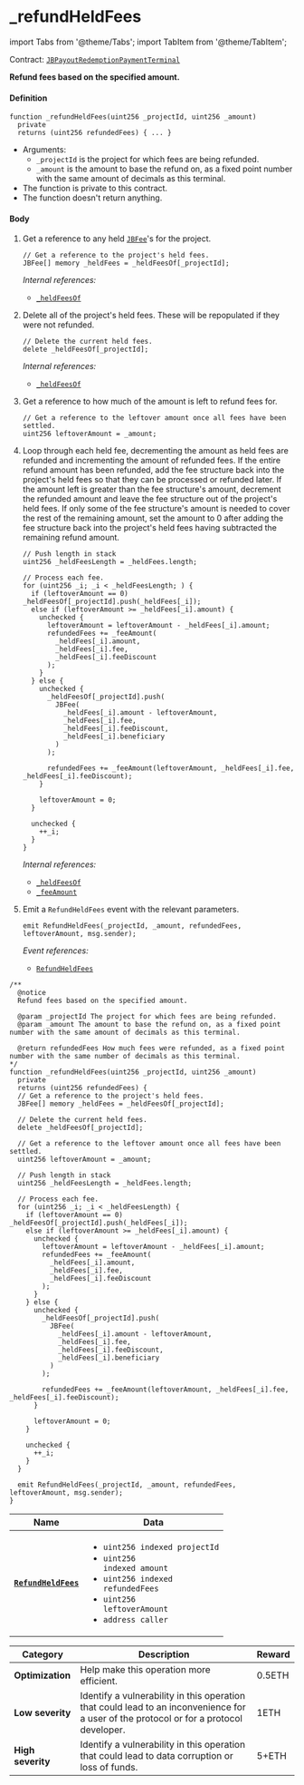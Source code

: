 # _refundHeldFees

import Tabs from '@theme/Tabs';
import TabItem from '@theme/TabItem';

Contract: [`JBPayoutRedemptionPaymentTerminal`](/dev/api/contracts/or-payment-terminals/or-abstract/jbpayoutredemptionpaymentterminal/README.md)​‌

<Tabs>
<TabItem value="Step by step" label="Step by step">

**Refund fees based on the specified amount.**

#### Definition

```
function _refundHeldFees(uint256 _projectId, uint256 _amount)
  private
  returns (uint256 refundedFees) { ... }
```

* Arguments:
  * `_projectId` is the project for which fees are being refunded.
  * `_amount` is the amount to base the refund on, as a fixed point number with the same amount of decimals as this terminal.
* The function is private to this contract.
* The function doesn't return anything.

#### Body

1.  Get a reference to any held [`JBFee`](/dev/api/data-structures/jbfee.md)'s for the project.

    ```
    // Get a reference to the project's held fees.
    JBFee[] memory _heldFees = _heldFeesOf[_projectId];
    ```

    _Internal references:_

    * [`_heldFeesOf`](/dev/api/contracts/or-payment-terminals/or-abstract/jbpayoutredemptionpaymentterminal/properties/-_heldfeesof.md)
2.  Delete all of the project's held fees. These will be repopulated if they were not refunded.

    ```
    // Delete the current held fees.
    delete _heldFeesOf[_projectId];
    ```

    _Internal references:_

    * [`_heldFeesOf`](/dev/api/contracts/or-payment-terminals/or-abstract/jbpayoutredemptionpaymentterminal/properties/-_heldfeesof.md)

3.  Get a reference to how much of the amount is left to refund fees for.

    ```
    // Get a reference to the leftover amount once all fees have been settled.
    uint256 leftoverAmount = _amount;
    ```

4.  Loop through each held fee, decrementing the amount as held fees are refunded and incrementing the amount of refunded fees. If the entire refund amount has been refunded, add the fee structure back into the project's held fees so that they can be processed or refunded later. If the amount left is greater than the fee structure's amount, decrement the refunded amount and leave the fee structure out of the project's held fees. If only some of the fee structure's amount is needed to cover the rest of the remaining amount, set the amount to 0 after adding the fee structure back into the project's held fees having subtracted the remaining refund amount.

    ```
    // Push length in stack
    uint256 _heldFeesLength = _heldFees.length;

    // Process each fee.
    for (uint256 _i; _i < _heldFeesLength; ) {
      if (leftoverAmount == 0) _heldFeesOf[_projectId].push(_heldFees[_i]);
      else if (leftoverAmount >= _heldFees[_i].amount) {
        unchecked {
          leftoverAmount = leftoverAmount - _heldFees[_i].amount;
          refundedFees += _feeAmount(
            _heldFees[_i].amount,
            _heldFees[_i].fee,
            _heldFees[_i].feeDiscount
          );
        }
      } else {
        unchecked {
          _heldFeesOf[_projectId].push(
            JBFee(
              _heldFees[_i].amount - leftoverAmount,
              _heldFees[_i].fee,
              _heldFees[_i].feeDiscount,
              _heldFees[_i].beneficiary
            )
          );

          refundedFees += _feeAmount(leftoverAmount, _heldFees[_i].fee, _heldFees[_i].feeDiscount);
        }

        leftoverAmount = 0;
      }

      unchecked {
        ++_i;
      }
    }
    ```

    _Internal references:_

    * [`_heldFeesOf`](/dev/api/contracts/or-payment-terminals/or-abstract/jbpayoutredemptionpaymentterminal/properties/-_heldfeesof.md)
    * [`_feeAmount`](/dev/api/contracts/or-payment-terminals/or-abstract/jbpayoutredemptionpaymentterminal/read/-_feeamount.md)

5.  Emit a `RefundHeldFees` event with the relevant parameters.

    ```
    emit RefundHeldFees(_projectId, _amount, refundedFees, leftoverAmount, msg.sender);
    ```

    _Event references:_

    * [`RefundHeldFees`](/dev/api/contracts/or-payment-terminals/or-abstract/jbpayoutredemptionpaymentterminal/events/refundheldfees.md)

</TabItem>

<TabItem value="Code" label="Code">

```
/**
  @notice
  Refund fees based on the specified amount.

  @param _projectId The project for which fees are being refunded.
  @param _amount The amount to base the refund on, as a fixed point number with the same amount of decimals as this terminal.

  @return refundedFees How much fees were refunded, as a fixed point number with the same number of decimals as this terminal.
*/
function _refundHeldFees(uint256 _projectId, uint256 _amount)
  private
  returns (uint256 refundedFees) {
  // Get a reference to the project's held fees.
  JBFee[] memory _heldFees = _heldFeesOf[_projectId];

  // Delete the current held fees.
  delete _heldFeesOf[_projectId];

  // Get a reference to the leftover amount once all fees have been settled.
  uint256 leftoverAmount = _amount;

  // Push length in stack
  uint256 _heldFeesLength = _heldFees.length;

  // Process each fee.
  for (uint256 _i; _i < _heldFeesLength) {
    if (leftoverAmount == 0) _heldFeesOf[_projectId].push(_heldFees[_i]);
    else if (leftoverAmount >= _heldFees[_i].amount) {
      unchecked {
        leftoverAmount = leftoverAmount - _heldFees[_i].amount;
        refundedFees += _feeAmount(
          _heldFees[_i].amount,
          _heldFees[_i].fee,
          _heldFees[_i].feeDiscount
        );
      }
    } else {
      unchecked {
        _heldFeesOf[_projectId].push(
          JBFee(
            _heldFees[_i].amount - leftoverAmount,
            _heldFees[_i].fee,
            _heldFees[_i].feeDiscount,
            _heldFees[_i].beneficiary
          )
        );

        refundedFees += _feeAmount(leftoverAmount, _heldFees[_i].fee, _heldFees[_i].feeDiscount);
      }

      leftoverAmount = 0;
    }

    unchecked {
      ++_i;
    }
  }

  emit RefundHeldFees(_projectId, _amount, refundedFees, leftoverAmount, msg.sender);
}
```

</TabItem>

<TabItem value="Events" label="Events">

| Name                          | Data                                                                                                                                                                                                                                                                                                                                                                                                                                                                        |
| ----------------------------- | --------------------------------------------------------------------------------------------------------------------------------------------------------------------------------------------------------------------------------------------------------------------------------------------------------------------------------------------------------------------------------------------------------------------------------------------------------------------------- |
| [**`RefundHeldFees`**](/dev/api/contracts/or-payment-terminals/or-abstract/jbpayoutredemptionpaymentterminal/events/refundheldfees.md)                                         | <ul><li><code>uint256 indexed projectId</code></li><li><code>uint256 indexed amount</code></li><li><code>uint256 indexed refundedFees</code></li><li><code>uint256 leftoverAmount</code></li><li><code>address caller</code></li></ul>        |

</TabItem>

<TabItem value="Bug bounty" label="Bug bounty">

| Category          | Description                                                                                                                            | Reward |
| ----------------- | -------------------------------------------------------------------------------------------------------------------------------------- | ------ |
| **Optimization**  | Help make this operation more efficient.                                                                                               | 0.5ETH |
| **Low severity**  | Identify a vulnerability in this operation that could lead to an inconvenience for a user of the protocol or for a protocol developer. | 1ETH   |
| **High severity** | Identify a vulnerability in this operation that could lead to data corruption or loss of funds.                                        | 5+ETH  |

</TabItem>
</Tabs>
